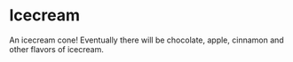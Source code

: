 # Icecream
An icecream cone!  Eventually there will be chocolate, apple, cinnamon and other flavors of icecream.
